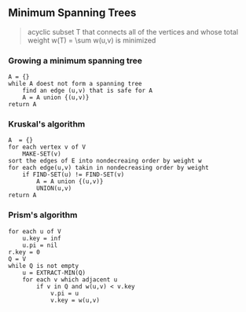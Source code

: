 ## Minimum Spanning Trees

> acyclic subset T that connects all of the vertices and whose total weight w(T) = \sum w(u,v) is minimized

### Growing a minimum spanning tree

```
A = {}
while A doest not form a spanning tree
    find an edge (u,v) that is safe for A
    A = A union {(u,v)}
return A
```

### Kruskal's algorithm
```
A  = {}
for each vertex v of V
    MAKE-SET(v)
sort the edges of E into nondecreaing order by weight w
for each edge(u,v) takin in nondecreasing order by weight
    if FIND-SET(u) != FIND-SET(v)
        A = A union {(u,v)}
        UNION(u,v)
return A
```

### Prism's algorithm
```
for each u of V
    u.key = inf
    u.pi = nil
r.key = 0
Q = V
while Q is not empty
    u = EXTRACT-MIN(Q)
    for each v which adjacent u
        if v in Q and w(u,v) < v.key
            v.pi = u
            v.key = w(u,v)

